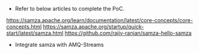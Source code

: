 * Refer to below articles to complete the PoC.

https://samza.apache.org/learn/documentation/latest/core-concepts/core-concepts.html
https://samza.apache.org/startup/quick-start/latest/samza.html
https://github.com/rajiv-ranjan/samza-hello-samza

* Integrate samza with AMQ-Streams